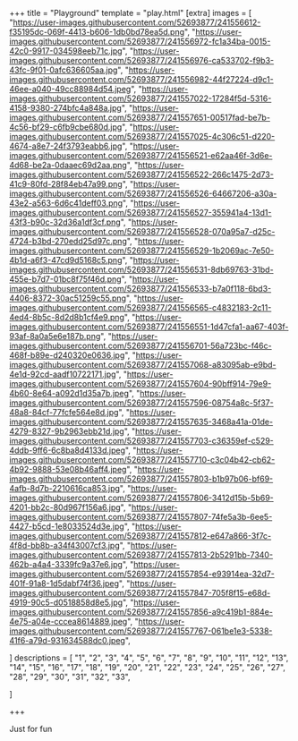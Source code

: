 +++
title = "Playground"
template = "play.html"
[extra]
images = [
    "https://user-images.githubusercontent.com/52693877/241556612-f35195dc-069f-4413-b606-1db0bd78ea5d.png",
    "https://user-images.githubusercontent.com/52693877/241556972-fc1a34ba-0015-42c0-9917-034598eeb71c.jpg",
    "https://user-images.githubusercontent.com/52693877/241556976-ca533702-f9b3-43fc-9f01-0afc636605aa.jpg",
    "https://user-images.githubusercontent.com/52693877/241556982-44f27224-d9c1-46ee-a040-49cc88984d54.jpeg",
    "https://user-images.githubusercontent.com/52693877/241557022-17284f5d-5316-4158-9380-274bfc4a848a.jpg",
    "https://user-images.githubusercontent.com/52693877/241557651-00517fad-be7b-4c56-bf29-c6fb9cbe680d.jpg",
    "https://user-images.githubusercontent.com/52693877/241557025-4c306c51-d220-4674-a8e7-24f3793eabb6.jpg",
    "https://user-images.githubusercontent.com/52693877/241556521-e62aa46f-3d6e-4d68-be2a-0daaec69d2aa.png",
    "https://user-images.githubusercontent.com/52693877/241556522-266c1475-2d73-41c9-80fd-28f84eb47a99.png",
    "https://user-images.githubusercontent.com/52693877/241556526-64667206-a30a-43e2-a563-6d6c41deff03.png",
    "https://user-images.githubusercontent.com/52693877/241556527-355941a4-13d1-43f3-b90c-32d36a1df3cf.png",
    "https://user-images.githubusercontent.com/52693877/241556528-070a95a7-d25c-4724-b3bd-270edd25d97c.png",
    "https://user-images.githubusercontent.com/52693877/241556529-1b2069ac-7e50-4b1d-a6f3-47cd9d5168c5.png",
    "https://user-images.githubusercontent.com/52693877/241556531-8db69763-31bd-455e-b7d7-01bc8f75f46d.png",
    "https://user-images.githubusercontent.com/52693877/241556533-b7a0f118-6bd3-4406-8372-30ac51259c55.png",
    "https://user-images.githubusercontent.com/52693877/241556565-c4832183-2c11-4ed4-8b5c-8d2d8b1cf4e9.png",
    "https://user-images.githubusercontent.com/52693877/241556551-1d47cfa1-aa67-403f-93af-8a0a5e6e187b.png",
    "https://user-images.githubusercontent.com/52693877/241556701-56a723bc-f46c-468f-b89e-d240320e0636.jpg",
    "https://user-images.githubusercontent.com/52693877/241557068-a83095ab-e9bd-4e1d-92cd-aadf10722171.jpg",
    "https://user-images.githubusercontent.com/52693877/241557604-90bff914-79e9-4b60-8e64-a092d1d35a7b.jpeg",
    "https://user-images.githubusercontent.com/52693877/241557596-08754a8c-5f37-48a8-84cf-77fcfe564e8d.jpg",
    "https://user-images.githubusercontent.com/52693877/241557635-3468a41a-01de-4279-8327-9b2963ebb21d.jpg",
    "https://user-images.githubusercontent.com/52693877/241557703-c36359ef-c529-4ddb-9ff6-6c8ba8d4133d.jpeg",
    "https://user-images.githubusercontent.com/52693877/241557710-c3c04b42-cb62-4b92-9888-53e08b46aff4.jpeg",
    "https://user-images.githubusercontent.com/52693877/241557803-b1b97b06-bf69-4afb-8d7b-2210616ca853.jpg",
    "https://user-images.githubusercontent.com/52693877/241557806-3412d15b-5b69-4201-bb2c-80d967f156a6.jpg",
    "https://user-images.githubusercontent.com/52693877/241557807-74fe5a3b-6ee5-4427-b5cd-1e8033524d3e.jpg",
    "https://user-images.githubusercontent.com/52693877/241557812-e647a866-3f7c-4f8d-bb8b-a34f43007cf3.jpg",
    "https://user-images.githubusercontent.com/52693877/241557813-2b5291bb-7340-462b-a4a4-3339fc9a37e6.jpg",
    "https://user-images.githubusercontent.com/52693877/241557854-e93914ea-32d7-401f-91a8-1d5dabf74f36.jpeg",
    "https://user-images.githubusercontent.com/52693877/241557847-705f8f15-e68d-4919-90c5-d0518858d8e5.jpg",
    "https://user-images.githubusercontent.com/52693877/241557856-a9c419b1-884e-4e75-a04e-cccea8614889.jpeg",
    "https://user-images.githubusercontent.com/52693877/241557767-061be1e3-5338-41f6-a79d-931634588dc0.jpeg",

]
descriptions = [
    "1",
    "2",
    "3",
    "4",
    "5",
    "6",
    "7",
    "8",
    "9",
    "10",
    "11",
    "12",
    "13",
    "14",
    "15",
    "16",
    "17",
    "18",
    "19",
    "20",
    "21",
    "22",
    "23",
    "24",
    "25",
    "26",
    "27",
    "28",
    "29",
    "30",
    "31",
    "32",
    "33",

]

+++
<p class="time">Just for fun</p>

